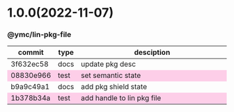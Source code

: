 <a name="1.0.0"></a>
# 1.0.0(2022-11-07)
### @ymc/lin-pkg-file
<table><thead><tr><th>commit</th><th>type</th><th style="width:80%">desciption</th></tr></thead><tbody><tr><td><a title="docs(core): update pkg desc&#10;&#10;update packagejson.description&#10;update desc in readme.md&#10;&#10;generated by ymc@robot" hrel="https://github.com/ymc-github/js-idea/commit/33f632ec58b4c0af93d98fe9cb4c8d2eae249e1e"> 3f632ec58 </a></td>
<td>docs</td>
<td>update pkg desc</td></tr>
<tr style="background-color:#fdcee8;" ><td><a title="test(core): set semantic state&#10;&#10;update lin,tes state in readme.md&#10;update banner in dist&#10;&#10;generated by ymc@robot" hrel="https://github.com/ymc-github/js-idea/commit/408830e9667fbfa7b0e3f5580c1fc7255cd37636"> 08830e966 </a></td>
<td>test</td>
<td>set semantic state</td></tr>
<tr><td><a title="docs(core): add pkg shield state&#10;&#10;update lin,tes state in readme.md&#10;update banner in dist&#10;&#10;generated by ymc@robot" hrel="https://github.com/ymc-github/js-idea/commit/3b9a9c49a106e346f309829ef186b7706268a7b3"> b9a9c49a1 </a></td>
<td>docs</td>
<td>add pkg shield state</td></tr>
<tr style="background-color:#fdcee8;" ><td><a title="test(core): add handle to lin pkg file&#10;&#10;to keep zero error,warn&#10;to keep package.json to be not-modified&#10;&#10;generated by ymc@robot" hrel="https://github.com/ymc-github/js-idea/commit/f1b378b34a8162b8c96c86ed3b8642d5192425dd"> 1b378b34a </a></td>
<td>test</td>
<td>add handle to lin pkg file</td></tr></tbody></table>